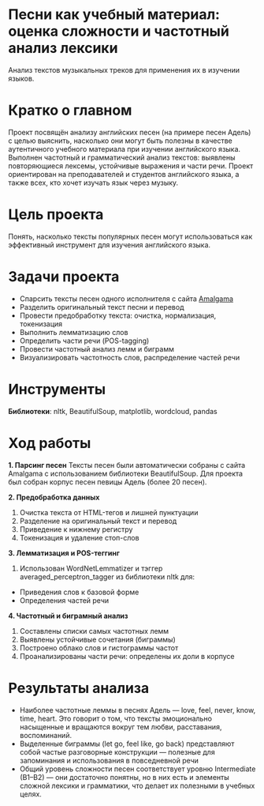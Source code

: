 # Песни как учебный материал: оценка сложности и частотный анализ лексики
Анализ текстов музыкальных треков для применения их в изучении языков.
# Кратко о главном
Проект посвящён анализу английских песен (на примере песен Адель) с целью выяснить, насколько они могут быть полезны в качестве аутентичного учебного материала при изучении английского языка. Выполнен частотный и грамматический анализ текстов: выявлены повторяющиеся лексемы, устойчивые выражения и части речи. Проект ориентирован на преподавателей и студентов английского языка, а также всех, кто хочет изучать язык через музыку.
# Цель проекта
Понять, насколько тексты популярных песен могут использоваться как эффективный инструмент для изучения английского языка.
# Задачи проекта
* Спарсить тексты песен одного исполнителя с сайта [Amalgama](https://www.amalgama-lab.com/) 
* Разделить оригинальный текст песни и перевод
* Провести предобработку текста: очистка, нормализация, токенизация
* Выполнить лемматизацию слов
* Определить части речи (POS-tagging)
* Провести частотный анализ лемм и биграмм
* Визуализировать частотность слов, распределение частей речи
# Инструменты
**Библиотеки**: nltk, BeautifulSoup, matplotlib, wordcloud, pandas
# Ход работы
**1. Парсинг песен**
Тексты песен были автоматически собраны с сайта Amalgama с использованием библиотеки BeautifulSoup. Для проекта был собран корпус песен певицы Адель (более 20 песен).

**2. Предобработка данных**
1) Очистка текста от HTML-тегов и лишней пунктуации
2) Разделение на оригинальный текст и перевод
3) Приведение к нижнему регистру
4) Токенизация и удаление стоп-слов

**3. Лемматизация и POS-теггинг**
1) Использован WordNetLemmatizer и тэггер averaged_perceptron_tagger из библиотеки nltk для:
* Приведения слов к базовой форме
* Определения частей речи

**4. Частотный и биграмный анализ**
1) Составлены списки самых частотных лемм
2) Выявлены устойчивые сочетания (биграммы)
3) Построено облако слов и гистограммы частот
4) Проанализированы части речи: определены их доли в корпусе

# Результаты анализа
* Наиболее частотные леммы в песнях Адель — love, feel, never, know, time, heart. Это говорит о том, что тексты эмоционально насыщенные и вращаются вокруг тем любви, расставания, воспоминаний.
* Выделенные биграммы (let go, feel like, go back) представляют собой частые разговорные конструкции — полезные для запоминания и использования в повседневной речи
* Общий уровень сложности песен соответствует уровню Intermediate (B1–B2) — они достаточно понятны, но в них есть и элементы сложной лексики и грамматики, что делает их полезными в учебных целях.
